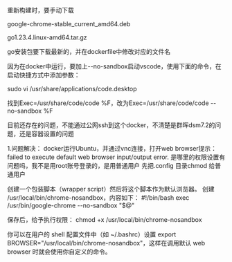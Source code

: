 重新构建时，要手动下载

google-chrome-stable_current_amd64.deb

go1.23.4.linux-amd64.tar.gz

go安装包要下载最新的，并在dockerfile中修改对应的文件名

因为在docker中运行，要加上--no-sandbox启动vscode，使用下面的命令，在启动快捷方式中添加参数：

sudo vi /usr/share/applications/code.desktop

找到Exec=/usr/share/code/code %F，改为Exec=/usr/share/code/code --no-sandbox %F

目前还存在的问题，不能通过公网ssh到这个docker，不清楚是群晖dsm7.2的问题，还是容器设置的问题

1.问题解决：
docker运行Ubuntu，并通过vnc连接，打开web browser提示：failed to execute default web browser input/output error. 是哪里的权限设置有问题吗，我不是用root账号登录的，是用普通用户
先把.config 目录chmod 给普通用户

创建一个包装脚本（wrapper script）然后将这个脚本作为默认浏览器。
创建 /usr/local/bin/chrome-nosandbox，内容如下：
#!/bin/bash
exec /usr/bin/google-chrome --no-sandbox "$@"

保存后，给予执行权限：
chmod +x /usr/local/bin/chrome-nosandbox

你可以在用户的 shell 配置文件中（如 ~/.bashrc）设置 export BROWSER="/usr/local/bin/chrome-nosandbox"，这样在调用默认 web browser 时就会使用你自定义的命令。
